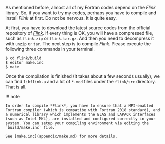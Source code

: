 As mentioned before, almost all of my Fortran codes depend on the *Flink* library. So, if you want to try my codes, perhaps you have to compile and install *Flink* at first. Do not be nervous. It is quite easy.

At first, you have to download the latest source codes from the official repository of [*Flink*](https://github.com/huangli712/Flink). If every thing is OK, you will have a compressed file, such as `flink.zip` or `flink.tar.gz`. And then you need to decompress it with `unzip` or `tar`. The next step is to compile *Flink*. Please execute the following three commands in your terminal.

```shell
$ cd flink/build
$ editor make.inc
$ make
```

Once the compilation is finished (It takes about a few seconds usually), we can find `libflink.a` and a lot of `*.mod` files under the `flink/src` directory. That is all.

!!! note

    In order to compile *Flink*, you have to ensure that a MPI-enabled Fortran compiler (which is compatibe with Fortran 2018 standard), and a numerical library which implements the BLAS and LAPACK interfaces (such as Intel MKL), are installed and configured correctly in your system. You can setup your compiling environment via editing the `build/make.inc` file.

    See [make.inc](appendix/make.md) for more details.
